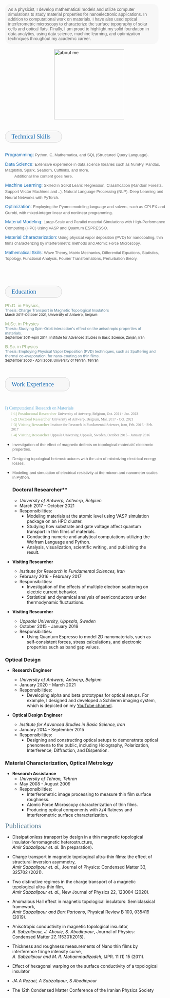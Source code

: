
<br><br>
<div style="background-color: #f7f7f7; border-radius: 20px; padding: 10px;">
<span style="font-size: 14px; color: dimgray; font-family: 'Avenir Next LT Pro', sans-serif;">As a physicist, I develop mathematical models and utilize computer simulations to study material properties for nanoelectronic applications. In addition to computational work on materials, I have also used optical interferometric microscopy to characterize the surface topography of solar cells and optical flats. Finally, I am proud to highlight my solid foundation in data analytics, using data science, machine learning, and optimization techniques throughout my academic career.</span> </div><br>
&nbsp;&nbsp;&nbsp;&nbsp;&nbsp;&nbsp;&nbsp;&nbsp;&nbsp;&nbsp;&nbsp;&nbsp;&nbsp;&nbsp;&nbsp; &nbsp; &nbsp; &nbsp; &nbsp; &nbsp; &nbsp; &nbsp;&nbsp;&nbsp;&nbsp;&nbsp;&nbsp;&nbsp;&nbsp;&nbsp;&nbsp; &nbsp; 
<img src="https://raw.githubusercontent.com/AmirSabzalipour/Data_Science/main/images/me.png" alt="about me" width="230">
<br><br><br>


<div style="border-radius: 20px; background-color: #f7f7f7; width: 145px; padding-left: 20px; padding-right: 20px; padding-top: 7px; padding-bottom: 7px; border: 1px solid #CCCCCC;">
    <span style="font-size: 20px; color:#2171b5; font-family: 'Avenir Next LT Pro'">Technical Skills</span>
</div>


<div style="width: 540px; margin-top: 30px;"> 
    <div align="left" style="line-height: 1.4em;">
        <span style="font-size: 15px; color: #2171b5; font-family: 'Avenir Next LT Pro', sans-serif;">Programming:</span>
        <span style="font-size: 13px; color: dimgray; font-family: 'Avenir Next LT Pro', sans-serif;">Python, C, Mathematica, and SQL (Structured Query Language).</span>
    </div>
</div>

<div style="width: 540px; margin-top: 10px;"> 
    <div align="left" style="line-height: 1.4em;">
        <span style="font-size: 15px; color: #2171b5; font-family: 'Avenir Next LT Pro', sans-serif;">Data Science:</span>
        <span style="font-size: 13px; color: dimgray; font-family: 'Avenir Next LT Pro', sans-serif;"> Extensive experience in data science libraries such as NumPy, Pandas, Matplotlib, Spark, Seaborn, Cufflinks, and more.</span>
        <span style="font-size: 13px; color: dimgray; font-family: 'Avenir Next LT Pro', sans-serif; display: block; margin-left: 30px;">Additional line content goes here.</span>
    </div>
</div>







<div style="width: 540px; margin-top: 10px;"> 
    <div align="left" style="line-height: 1.4em;">
        <span style="font-size: 15px; color: #2171b5; font-family: 'Avenir Next LT Pro', sans-serif;">Machine Learning:</span>
        <span style="font-size: 13px; color: dimgray; font-family: 'Avenir Next LT Pro', sans-serif;">Skilled in SciKit Learn: Regression, Classification (Random Forests, Support Vector Machines and ..), Natural Language Processing (NLP), Deep Learning and Neural Networks with PyTorch.</span>
    </div>
</div>

<div style="width: 540px; margin-top: 10px;"> 
    <div align="left" style="line-height: 1.4em;">
        <span style="font-size: 15px; color: #2171b5; font-family: 'Avenir Next LT Pro', sans-serif;">Optimization:</span>
        <span style="font-size: 13px; color: dimgray; font-family: 'Avenir Next LT Pro', sans-serif;">Employing the Pyomo modeling language and solvers, such as CPLEX and Gurobi, with mixed-integer linear and nonlinear programming.</span>
    </div>
</div>

<div style="width: 540px; margin-top: 10px;"> 
    <div align="left" style="line-height: 1.4em;">
        <span style="font-size: 15px; color: #2171b5; font-family: 'Avenir Next LT Pro', sans-serif;">Material Modeling:</span>
        <span style="font-size: 13px; color: dimgray; font-family: 'Avenir Next LT Pro', sans-serif;">Large-Scale and Parallel material Simulations with High-Performance Computing (HPC) Using VASP and Quantum ESPRESSO.</span>
    </div>
</div>

<div style="width: 540px; margin-top: 10px;"> 
    <div align="left" style="line-height: 1.4em;">
        <span style="font-size: 15px; color: #2171b5; font-family: 'Avenir Next LT Pro', sans-serif;">Material Characterization:</span>
        <span style="font-size: 13px; color: dimgray; font-family: 'Avenir Next LT Pro', sans-serif;">Using physical vapor deposition (PVD) for nanocoating, thin films characterizing by interferometric methods and Atomic Force Microscopy.</span>
    </div>
</div>

<div style="width: 540px; margin-top: 10px;"> 
    <div align="left" style="line-height: 1.4em;">
        <span style="font-size: 14px; color: #2171b5; font-family: 'Avenir Next LT Pro', sans-serif;">Mathematical Skills:</span>
        <span style="font-size: 13px; color: dimgray; font-family: 'Avenir Next LT Pro', sans-serif;">Wave Theory, Matrix Mechanics, Differential Equations, Statistics, Topology, Functional Analysis, Fourier Transformations, Perturbation theory.</span>
    </div>
</div>

<br><br><br>
<div style="border-radius: 20px;background-color: #f7f7f7;width: 145px; padding-left: 20px; padding-right: 20px; padding-top: 7px; padding-bottom: 7px; border: 1px solid #CCCCCC;"> <span style="font-size: 20px; color:#2171b5 ; font-family: 'Avenir Next LT Pro'">Education</span></div> <br> 
<span style="font-size:15px;color:#94AE7D; font-family: 'Avenir Next LT Pro', sans-serif;">Ph.D. in Physics,</span><br>
<span style="font-size:12px; color:#5b7f95"> Thesis: Charge Transport in Magnetic Topological Insulators</span>
<br> <span style="font-size:11px;"> March 2017-October 2021, University of Antwerp, Belgium</span> <br> 

<span style="font-size:15px;color:#94AE7D; font-family: 'Avenir Next LT Pro', sans-serif;"> M.Sc. in Physics</span><br> 
<span style="font-size:12px; color:#5b7f95"> Thesis: Studying Spin-Orbit interaction's effect on the anisotropic properties of materials.</span>
<br><span style="font-size:11px;">September 2011-April 2014, Institute for Advanced Studies in Basic Science, Zanjan, Iran </span> 

<span style="font-size:15px;color:#94AE7D; font-family: 'Avenir Next LT Pro', sans-serif;"> B.Sc. in Physics</span><br>
<span style="font-size:12px;color:#5b7f95"> Thesis: Employing Physical Vapor Deposition (PVD) techniques, such as Sputtering and thermal co-evaporation, for nano-coating on thin films.</span><br>
<span style="font-size:11px;">September 2003 - April 2008, University of Tehran, Tehran</span> 
<br><br><br>

<div style="border-radius: 20px; background-color: #f7f7f7; width: 170px; padding-left: 20px; padding-right: 20px; padding-top: 7px; padding-bottom: 7px; border: 1px solid #CCCCCC; line-height: 1.5;">
    <span style="font-size: 20px; color: #2171b5; font-family: 'Avenir Next LT Pro'">Work Experience</span>
</div><br><br>

<ul style="list-style-type: none; padding-left: 0;">
    <li style="margin-bottom: .2px;">
        <span style="font-size: 14px; color: #6baed6; font-family: 'Avenir Next LT Pro'">I) Computational Research on Materials</span><br>
        <ul style="list-style-type: none; padding-left: 20px;">
            <li style="margin-bottom: .2px;">
                <span style="font-size: 13px; color: #94AE7D; font-family: 'Avenir Next LT Pro'">I-1) Postdoctoral Researcher</span>
                <span style="font-size: 12px; color: gray; font-family: 'Avenir Next LT Pro'">University of Antwerp, Belgium, Oct. 2021 - Jan. 2023</span>
            </li>
            <li style="margin-bottom: .2px;">
                <span style="font-size: 13px; color: #94AE7D; font-family: 'Avenir Next LT Pro'">I-2) Doctoral Researcher</span>
                <span style="font-size: 12px; color: gray; font-family: 'Avenir Next LT Pro'">University of Antwerp, Belgium, Mar. 2017 - Oct. 2021</span>
            </li>
            <li style="margin-bottom: 1px;">
                <span style="font-size: 13px; color: #94AE7D; font-family: 'Avenir Next LT Pro'">I-3) Visiting Researcher</span>
                <span style="font-size: 12px; color: gray; font-family: 'Avenir Next LT Pro'">Institute for Research in Fundamental Sciences, Iran, Feb. 2016 - Feb. 2017</span>
            </li>
            <li style="margin-bottom: 1px;">
                <span style="font-size: 13px; color: #94AE7D; font-family: 'Avenir Next LT Pro'">I-4) Visiting Researcher</span>
                <span style="font-size: 12px; color: gray; font-family: 'Avenir Next LT Pro'">Uppsala University, Uppsala, Sweden, October 2015 - January 2016</span>
            </li>
        </ul>
    </li>
</ul>

- <span style="font-size:13px; color:dimgray;  font-family: 'Avenir Next LT Pro', sans-serif;">Investigation of the effect of magnetic defects on topological materials' electronic properties.</span> 
- <span style="font-size:13px; color:dimgray;  font-family: 'Avenir Next LT Pro', sans-serif;"> Designing topological heterostructures with the aim of minimizing electrical energy losses.</span> 
- <span style="font-size:13px; color:dimgray;  font-family: 'Avenir Next LT Pro', sans-serif;"> Modeling and simulation of electrical resistivity at the micron and nanometer scales in Python.</span> 


  ### Doctoral Researcher**
  - *University of Antwerp, Antwerp, Belgium*
  - March 2017 - October 2021
  - Responsibilities:
    - Modeling materials at the atomic level using VASP simulation package on an HPC cluster.
    - Studying how substrate and gate voltage affect quantum transport in thin films of materials.
    - Conducting numeric and analytical computations utilizing the Wolfram Language and Python.
    - Analysis, visualization, scientific writing, and publishing the result.

- **Visiting Researcher**
  - *Institute for Research in Fundamental Sciences, Iran*
  - February 2016 - February 2017
  - Responsibilities:
    - Investigation of the effects of multiple electron scattering on electric current behavior.
    - Statistical and dynamical analysis of semiconductors under thermodynamic fluctuations.

- **Visiting Researcher**
  - *Uppsala University, Uppsala, Sweden*
  - October 2015 - January 2016
  - Responsibilities:
    - Using Quantum Espresso to model 2D nanomaterials, such as self-consistent forces, stress calculations, and electronic properties such as band gap values.

### Optical Design

- **Research Engineer**
  - *University of Antwerp, Antwerp, Belgium*
  - January 2020 - March 2021
  - Responsibilities:
    - Developing alpha and beta prototypes for optical setups. For example, I designed and developed a Schlieren imaging system, which is depicted on my [YouTube channel](https://www.youtube.com/channel/UC0ghSST2dX-Yt1UBAKqMLZA).

- **Optical Design Engineer**
  - *Institute for Advanced Studies in Basic Science, Iran*
  - January 2014 - September 2015
  - Responsibilities:
    - Designing and constructing optical setups to demonstrate optical phenomena to the public, including Holography, Polarization, Interference, Diffraction, and Dispersion.

### Material Characterization, Optical Metrology

- **Research Assistance**
  - *University of Tehran, Tehran*
  - May 2008 - August 2009
  - Responsibilities:
    - Interferometric image processing to measure thin film surface roughness.
    - Atomic Force Microscopy characterization of thin films.
    - Producing optical components with λ/4 flatness and interferometric surface characterization.

<span style="font-size: 24px; color: #5b7f95 ; font-family: 'Avenir Next LT Pro'">Publications </span>

- Dissipationless transport by design in a thin magnetic topological insulator-ferromagnetic heterostructure,   
  *Amir Sabzalipour et. al.* (In preparation).
  
- Charge transport in magnetic topological ultra-thin films: the effect of structural inversion asymmetry,   
  *Amir Sabzalipour et. al.*, Journal of Physics: Condensed Matter 33, 325702 (2021).
  
- Two distinctive regimes in the charge transport of a magnetic topological ultra-thin film,   
  *Amir Sabzalipour et. al.*, New Journal of Physics 22, 123004 (2020).
  
- Anomalous Hall effect in magnetic topological insulators: Semiclassical framework,      
  *Amir Sabzalipour and Bart Partoens*, Physical Review B 100, 035419 (2019).
  
- Anisotropic conductivity in magnetic topological insulator,  
  *A. Sabzalipour, J. Abouie, S. Abedinpour*, Journal of Physics: Condensed Matter 27, 115301(2015).
  
- Thickness and roughness measurements of Nano thin films by interference fringe intensity curve,  
  *A. Sabzalipour and M. R. Mohammadizadeh*, IJPR. 11 (1) 15 (2011).
  
- Effect of hexagonal warping on the surface conductivity of a topological insulator  
- *JA A Rezaei, A Sabzalipour, S Abedinpour*  
- The 12th Condensed Matter Conference of the Iranian Physics Society
